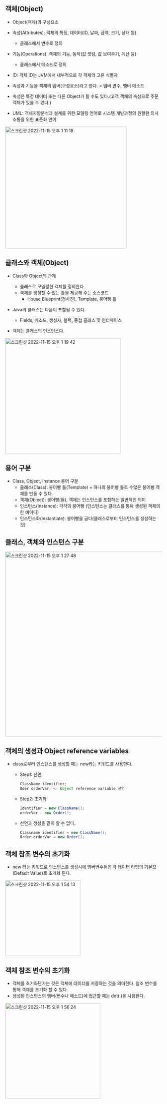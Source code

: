 ## 객체(Object)
- Object(객체)의 구성요소
- 속성(Attributes): 객체의 특징, 데이터(ID, 날짜, 금액, 크기, 상태 등)
  - 클래스에서 변수로 정의

- 기능(Operations): 객체의 기능, 동작(값 셋팅, 값 보여주기, 계산 등)
  - 클래스에서 메소드로 정의

- ID: 객체 ID는 JVM에서 내부적으로 각 객체의 고유 식별자
- 속성과 기능을 객체의 멤버(구성요소)라고 한다. > 멤버 변수, 멤버 메소드
- 속성은 특정 데이터 또는 다른 Object가 될 수도 있다.(고객 객체의 속성으로 주문 객체가 있을 수 있다.)

- UML: 객체지향분석과 설계를 위한 모델링 언어로 시스템 개발과정의 원할한 의사소통을 위한 표준화 언어

<img width="390" alt="스크린샷 2022-11-15 오후 1 11 18" src="https://user-images.githubusercontent.com/75515697/201824557-756db932-93fd-4808-bc0e-b2e954067123.png">

## 클래스와 객체(Object)
- Class와 Object의 관계
  - 클래스로 모델링한 객체를 정의한다.
  - 객체를 생성할 수 있는 틀을 제공해 주는 소스코드
    - House Blueprint(청사진), Template, 붕어빵 틀

- Java의 클래스는 다음이 포함될 수 있다.
  - Fields, 메소드, 생성자, 블럭, 중첩 클래스 및 인터페이스

- 객체는 클래스의 인스턴스다.

<img width="371" alt="스크린샷 2022-11-15 오후 1 19 42" src="https://user-images.githubusercontent.com/75515697/201825448-9a9de1bb-f257-4f0f-a6e5-2a1e8f544e28.png">

## 용어 구분
- Class, Object, Instance 용어 구분
  - 클래스(Class): 붕어빵 틀(Template) = 하나의 붕어빵 틀로 수많은 붕어빵 객체를 만들 수 있다.
  - 객체(Object): 붕어빵(들), 객체는 인스턴스를 포함하는 일반적인 의미
  - 인스턴스(Instance): 각각의 붕어빵 (인스턴스는 클래스를 통해 생성된 객체의 한 예이다)
  - 인스턴스화(Instantiate): 붕어빵을 굽다(클래스로부터 인스턴스를 생성하는 것)

## 클래스, 객체와 인스턴스 구분

<img width="592" alt="스크린샷 2022-11-15 오후 1 27 48" src="https://user-images.githubusercontent.com/75515697/201826336-3d0c2307-4407-493a-8045-c39f50d94b44.png">

## 객체의 생성과 Object reference variables
- class로부터 인스턴스를 생성할 때는 new라는 키워드를 사용한다.
  - Step1: 선언
    ```Java
    ClassName identifier;
    Oder orderVar; <- Object reference variable 선언
    ```
    
  - Step2: 초기화
    ```Java
    Identifier = new ClassName();
    orderVar - new Order();
    ```
    
  - 선언과 생성을 같이 할 수 없다.
    ```Java
    Classname identifier = new ClassName();
    Order orderVar = new Order();
    ```
 
 ## 객체 참조 변수의 초기화
 - new 라는 키워드로 인스턴스를 생성시에 멤버변수들은 각 데이터 타입의 기본값(Default Value)로 초기화 된다.

<img width="242" alt="스크린샷 2022-11-15 오후 1 54 13" src="https://user-images.githubusercontent.com/75515697/201829684-d80bd893-f64d-44da-9636-06a3ef11c7c9.png">

## 객체 참조 변수의 초기화
- 객체를 초기화단가는 것은 객체에 데이터를 저장하는 것을 의미한다. 참조 변수를 통해 객체를 초기화 할 수 있다.
- 생성된 인스턴스의 멤버(변수나 메소드)에 접근할 때는 dot(.)을 사용한다.

<img width="306" alt="스크린샷 2022-11-15 오후 1 56 24" src="https://user-images.githubusercontent.com/75515697/201829934-673bec77-2b16-405e-a569-1d8dfbaf3354.png">
